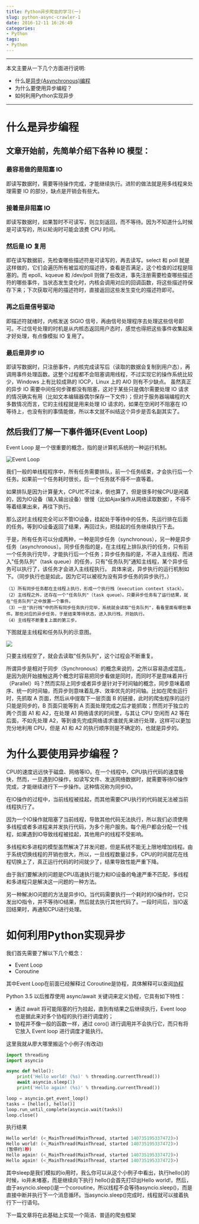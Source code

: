 ```yaml
---
title: Python异步爬虫的学习(一)
slug: python-async-crawler-1
date: 2016-12-11 16:26:49
categories: 
- Python
tags: 
- Python
---
```


-------------
本文主要从一下几个方面进行说明:
 - 什么是[异步(Asynchronous)编程](http://baike.baidu.com/item/%E5%BC%82%E6%AD%A5%E7%BC%96%E7%A8%8B)
 - 为什么要使用异步编程？
 - 如何利用Python实现异步
-------------

<!--more-->


# 什么是异步编程
## 文章开始前，先简单介绍下各种 IO 模型：

### 最容易做的是阻塞 IO
即读写数据时，需要等待操作完成，才能继续执行。进阶的做法就是用多线程来处理需要 IO 的部分，缺点是开销会有些大。
### 接着是非阻塞 IO
即读写数据时，如果暂时不可读写，则立刻返回，而不等待。因为不知道什么时候是可读写的，所以轮询时可能会浪费 CPU 时间。
### 然后是 IO 复用
即在读写数据前，先检查哪些描述符是可读写的，再去读写。select 和 poll 就是这样做的，它们会遍历所有被监视的描述符，查看是否满足，这个检查的过程是阻塞的。而 epoll、kqueue 和 /dev/poll 则做了些改进，事先注册需要检查哪些描述符的哪些事件，当状态发生变化时，内核会调用对应的回调函数，将这些描述符保存下来；下次获取可用的描述符时，直接返回这些发生变化的描述符即可。
### 再之后是信号驱动
即描述符就绪时，内核发送 SIGIO 信号，再由信号处理程序去处理这些信号即可。不过信号处理的时机是从内核态返回用户态时，感觉也得把这些事件收集起来才好处理，有点像模拟 IO 复用了。
### 最后是异步 IO
即读写数据时，只注册事件，内核完成读写后（读取的数据会复制到用户态），再调用事件处理函数。这整个过程都不会阻塞调用线程，不过实现它的操作系统比较少，Windows 上有比较成熟的 IOCP，Linux 上的 AIO 则有不少缺点。
虽然真正的异步 IO 需要中间任何步骤都没有阻塞，这对于某些只是偶尔需要处理 IO 请求的情况确实有用（比如文本编辑器偶尔保存一下文件）；但对于服务器端编程的大多数情况而言，它的主线程就是用来处理 IO 请求的，如果在空闲时不阻塞在 IO 等待上，也没有别的事情能做，所以本文就不纠结这个异步是否名副其实了。

## 然后我们了解一下事件循环(Event Loop)
Event Loop 是一个很重要的概念，指的是计算机系统的一种运行机制。

![Event Loop](/images/uploads/2013102001.png)

我们一般的单线程程序中，所有任务需要排队，前一个任务结束，才会执行后一个任务。如果前一个任务耗时很长，后一个任务就不得不一直等着。

如果排队是因为计算量大，CPU忙不过来，倒也算了，但是很多时候CPU是闲着的，因为IO设备（输入输出设备）很慢（比如Ajax操作从网络读取数据），不得不等着结果出来，再往下执行。


那么这时主线程完全可以不管IO设备，挂起处于等待中的任务，先运行排在后面的任务。等到IO设备返回了结果，再回过头，把挂起的任务继续执行下去。

于是，所有任务可以分成两种，一种是同步任务（synchronous），另一种是异步任务（asynchronous）。同步任务指的是，在主线程上排队执行的任务，只有前一个任务执行完毕，才能执行后一个任务；异步任务指的是，不进入主线程、而进入"任务队列"（task queue）的任务，只有"任务队列"通知主线程，某个异步任务可以执行了，该任务才会进入主线程执行。
具体来说，异步执行的运行机制如下。（同步执行也是如此，因为它可以被视为没有异步任务的异步执行。）

    （1）所有同步任务都在主线程上执行，形成一个执行栈（execution context stack）。
    （2）主线程之外，还存在一个"任务队列"（task queue）。只要异步任务有了运行结果，就在"任务队列"之中放置一个事件。
    （3）一旦"执行栈"中的所有同步任务执行完毕，系统就会读取"任务队列"，看看里面有哪些事件。那些对应的异步任务，于是结束等待状态，进入执行栈，开始执行。
    （4）主线程不断重复上面的第三步。

下图就是主线程和任务队列的示意图。

![](/images/uploads/bg2014100801.jpg)

只要主线程空了，就会去读取"任务队列"，这个过程会不断重复。

所谓异步是相对于同步（Synchronous）的概念来说的，之所以容易造成混乱，是因为刚开始接触这两个概念时容易把同步看做是同时，而同时不是意味着并行（Parallel）吗？然而实际上同步或者异步是针对于时间轴的概念，同步意味着顺序、统一的时间轴，而异步则意味着乱序、效率优先的时间轴。比如在爬虫运行时，先抓取 A 页面，然后从中提取下一层页面 B 的链接，此时的爬虫程序的运行只能是同步的，B 页面只能等到 A 页面处理完成之后才能抓取；然而对于独立的两个页面 A1 和 A2，在处理 A1 网络请求的时间里，与其让 CPU 空闲而 A2 等在后面，不如先处理 A2，等到谁先完成网络请求谁就先来进行处理，这样可以更加充分地利用 CPU，但是 A1 和 A2 的执行顺序则是不确定的，也就是异步的。

# 为什么要使用异步编程？
CPU的速度远远快于磁盘、网络等IO。在一个线程中，CPU执行代码的速度极快，然而，一旦遇到IO操作，如读写文件、发送网络数据时，就需要等待IO操作完成，才能继续进行下一步操作。这种情况称为同步IO。

在IO操作的过程中，当前线程被挂起，而其他需要CPU执行的代码就无法被当前线程执行了。

因为一个IO操作就阻塞了当前线程，导致其他代码无法执行，所以我们必须使用多线程或者多进程来并发执行代码，为多个用户服务。每个用户都会分配一个线程，如果遇到IO导致线程被挂起，其他用户的线程不受影响。

多线程和多进程的模型虽然解决了并发问题，但是系统不能无上限地增加线程。由于系统切换线程的开销也很大，所以，一旦线程数量过多，CPU的时间就花在线程切换上了，真正运行代码的时间就少了，结果导致性能严重下降。

由于我们要解决的问题是CPU高速执行能力和IO设备的龟速严重不匹配，多线程和多进程只是解决这一问题的一种方法。

另一种解决IO问题的方法是异步IO。当代码需要执行一个耗时的IO操作时，它只发出IO指令，并不等待IO结果，然后就去执行其他代码了。一段时间后，当IO返回结果时，再通知CPU进行处理。

# 如何利用Python实现异步

我们首先需要了解以下几个概念：
 - Event Loop
 - Coroutine

其中Event Loop在前面已经解释过
Coroutine是协程，具体解释可以查阅[协程](http://www.liaoxuefeng.com/wiki/0014316089557264a6b348958f449949df42a6d3a2e542c000/001432090171191d05dae6e129940518d1d6cf6eeaaa969000)

Python 3.5 以后推荐使用 async/await 关键词来定义协程，它具有如下特性：

 - 通过 await 将可能阻塞的行为挂起，直到有结果之后继续执行，Event loop 也是据此来对多个协程的执行进行调度的；
 - 协程并不像一般的函数一样，通过 coro() 进行调用并不会执行它，而只有将它放入 Event loop 进行调度才能执行。

这里我就从廖大哪里搬运个小例子(有改动)
```Python
import threading
import asyncio

async def hello():
    print('Hello world! (%s)' % threading.currentThread())
    await asyncio.sleep(1)
    print('Hello again! (%s)' % threading.currentThread())

loop = asyncio.get_event_loop()
tasks = [hello(), hello()]
loop.run_until_complete(asyncio.wait(tasks))
loop.close()
```

执行结果

```Python
Hello world! (<_MainThread(MainThread, started 140735195337472)>)
Hello world! (<_MainThread(MainThread, started 140735195337472)>)
(暂停约1秒)
Hello again! (<_MainThread(MainThread, started 140735195337472)>)
Hello again! (<_MainThread(MainThread, started 140735195337472)>)
```
其中sleep是我们模拟的io用时，我么你可以从这个小例子中看出，执行hello()的时候，io并未堵塞，而是继续向下执行
hello()会首先打印出Hello world!，然后，由于asyncio.sleep()是一个coroutine，所以线程不会等待asyncio.sleep()，而是直接中断并执行下一个消息循环。当asyncio.sleep()完成时，线程就可以接着执行下一行语句。

下一篇文章将在此基础上实现一个简洁、普适的爬虫框架
